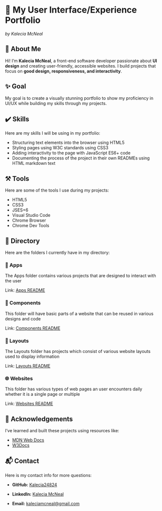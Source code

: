 # 🌸 My User Interface/Experience Portfolio
<em>by Kalecia McNeal</em> 

## 📖 About Me
Hi! I’m **Kalecia McNeal**, a front-end software developer passionate about **UI design** and creating user-friendly, accessible websites. I build projects that focus on **good design, responsiveness, and interactivity**.

## ✨ Goal
My goal is to create a visually stunning portfolio to show my proficiency in UI/UX while building my skills through my projects.

## ✔️ Skills 
Here are my skills I will be using in my portfolio: 
- Structuring text elements into the browser using HTML5
- Styling pages using W3C standards using CSS3
- Adding interactivity to the page with JavaScript ES6+ code 
- Documenting the process of the project in their own READMEs using HTML markdown text 

## ⚒️ Tools 
Here are some of the tools I use during my projects: 
- HTML5
- CSS3
- JSES+6
- Visual Studio Code 
- Chrome Browser 
- Chrome Dev Tools

## 📂 Directory
Here are the folders I currently have in my directory: 

### 📲 Apps 
The Apps folder contains various projects that are designed to interact with the user 

Link: [Apps README](./Apps/README.md "My Apps README")

### 🧩 Components 
This folder will have basic parts of a website that can be reused in various designs and code

Link: [Components README](./Components/README.md "My Components README")

### 📰 Layouts 
The Layouts folder has projects which consist of various website layouts used to display information 

Link: [Layouts README](./Layouts/README.md "My Layouts README")

### 🌐 Websites
This folder has various types of web pages an user encounters daily whether it is a single page or multiple 

Link: [Websites README](./Websites/README.md "My Websites README")

## 🙏 Acknowledgements
I’ve learned and built these projects using resources like:
- [MDN Web Docs](https://developer.mozilla.org/)
- [W3Docs](https://www.w3docs.com/)

## 📬 Contact
Here is my contact info for more questions:
- **GitHub:** [Kalecia24824](https://github.com/Kalecia24824)

- **LinkedIn:** [Kalecia McNeal](https://linkedin.com/in/kalecia-mcneal)

- **Email:** [kaleciamcneal@gmail.com](mailto:kaleciamcneal@gmail.com)
